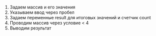 1. Задаем массив и его значения
2. Указываем ввод через пробел
3. Задаем переменные result для итоговых значений и счетчик count
4. Проводим массив через условие < 4
5. Выводим результат